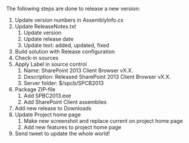 The following steps are done to release a new version:

1. Update version numbers in AssemblyInfo.cs
2. Update ReleaseNotes.txt
	1. Update version
	2. Update release date
	3. Update text: added, updated, fixed
3. Build solution with Release configuration
4. Check-in sources
5. Apply Label in source control
	1. Name: SharePoint 2013 Client Browser vX.X.
	2. Description: Released SharePoint 2013 Client Browser vX.X.
	3. Server folder: $/spcb/SPCB2013
6. Package ZIP-file
	1. Add SPBC2013.exe
	2. Add SharePoint Client assemblies
8. Add new release to Downloads
9. Update Project home page
	1. Make new screenshot and replace current on project home page
	2. Add new features to project home page
10. Send tweet to update the whole world!

